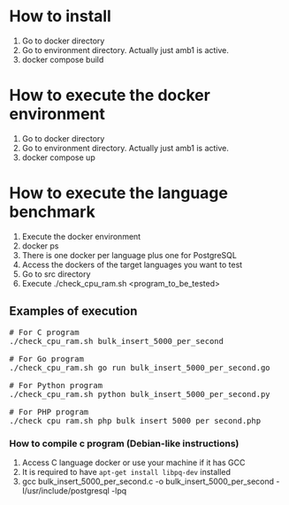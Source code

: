 # How to install
1. Go to docker directory
2. Go to environment directory. Actually just amb1 is active.
3. docker compose build

# How to execute the docker environment
1. Go to docker directory
2. Go to environment directory. Actually just amb1 is active.
3. docker compose up

# How to execute the language benchmark
1. Execute the docker environment
2. docker ps
3. There is one docker per language plus one for PostgreSQL
4. Access the dockers of the target languages you want to test
5. Go to src directory
6. Execute ./check_cpu_ram.sh <program_to_be_tested>

## Examples of execution
<pre>
# For C program
./check_cpu_ram.sh bulk_insert_5000_per_second

# For Go program
./check_cpu_ram.sh go run bulk_insert_5000_per_second.go

# For Python program
./check_cpu_ram.sh python bulk_insert_5000_per_second.py

# For PHP program
./check_cpu_ram.sh php bulk_insert_5000_per_second.php
</pre>

### How to compile c program (Debian-like instructions)
1. Access C language docker or use your machine if it has GCC
2. It is required to have `apt-get install libpq-dev` installed
3. gcc bulk_insert_5000_per_second.c -o bulk_insert_5000_per_second -I/usr/include/postgresql -lpq
